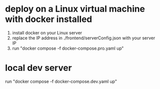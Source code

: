 # deploy on a Linux virtual machine with docker installed
1. install docker on your Linux server
2. replace the IP address in ./frontend/serverConfig.json with your server IP
3. run "docker compose -f docker-compose.pro.yaml up"

# local dev server
run "docker compose -f docker-compose.dev.yaml up"
